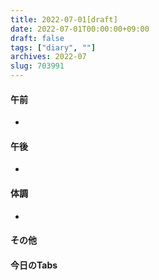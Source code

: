 ```yaml
---
title: 2022-07-01[draft]
date: 2022-07-01T00:00:00+09:00
draft: false
tags: ["diary", ""]
archives: 2022-07
slug: 703991
---
```

#### 午前
- 
#### 午後
- 
#### 体調
- 
#### その他
#### 今日のTabs